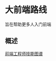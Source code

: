 # 大前端路线

旨在帮助更多人入门前端

## 概述

[前端工程师技能图谱](https://raw.githubusercontent.com/mnichangxin/mfe/master/images/stuq-fe.jpg)